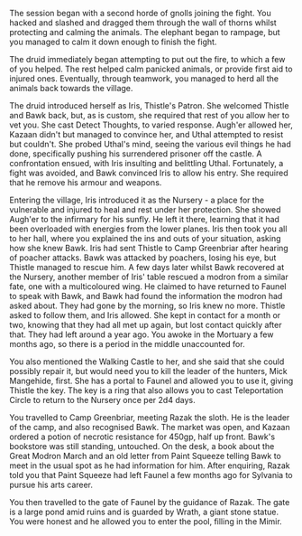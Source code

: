 The session began with a second horde of gnolls joining the fight. You hacked and slashed and dragged them through the wall of thorns whilst protecting and calming the animals. The elephant began to rampage, but you managed to calm it down enough to finish the fight. 

The druid immediately began attempting to put out the fire, to which a few of you helped. The rest helped calm panicked animals, or provide first aid to injured ones. Eventually, through teamwork, you managed to herd all the animals back towards the village. 

The druid introduced herself as Iris, Thistle's Patron. She welcomed Thistle and Bawk back, but, as is custom, she required that rest of you allow her to vet you. She cast Detect Thoughts, to varied response. Augh'er allowed her, Kazaan didn't but managed to convince her, and Uthal attempted to resist but couldn't. She probed Uthal's mind, seeing the various evil things he had done, specifically pushing his surrendered prisoner off the castle. A confrontation ensued, with Iris insulting and belittling Uthal. Fortunately, a fight was avoided, and Bawk convinced Iris to allow his entry. She required that he remove his armour and weapons.

Entering the village, Iris introduced it as the Nursery - a place for the vulnerable and injured to heal and rest under her protection. She showed Augh'er to the infirmary for his sunfly. He left it there, learning that it had been overloaded with energies from the lower planes. Iris then took you all to her hall, where you explained the ins and outs of your situation, asking how she knew Bawk. Iris had sent Thistle to Camp Greenbriar after hearing of poacher attacks. Bawk was attacked by poachers, losing his eye, but Thistle managed to rescue him. A few days later whilst Bawk recovered at the Nursery, another member of Iris' table rescued a modron from a similar fate, one with a multicoloured wing. He claimed to have returned to Faunel to speak with Bawk, and Bawk had found the information the modron had asked about. They had gone by the morning, so Iris knew no more. Thistle asked to follow them, and Iris allowed. She kept in contact for a month or two, knowing that they had all met up again, but lost contact quickly after that. They had left around a year ago. You awoke in the Mortuary a few months ago, so there is a period in the middle unaccounted for. 

You also mentioned the Walking Castle to her, and she said that she could possibly repair it, but would need you to kill the leader of the hunters, Mick Mangehide, first. She has a portal to Faunel and allowed you to use it, giving Thistle the key. The key is a ring that also allows you to cast Teleportation Circle to return to the Nursery once per 2d4 days. 

You travelled to Camp Greenbriar, meeting Razak the sloth. He is the leader of the camp, and also recognised Bawk. The market was open, and Kazaan ordered a potion of necrotic resistance for 450gp, half up front. Bawk's bookstore was still standing, untouched. On the desk, a book about the Great Modron March and an old letter from Paint Squeeze telling Bawk to meet in the usual spot as he had information for him. After enquiring, Razak told you that Paint Squeeze had left Faunel a few months ago for Sylvania to pursue his arts career.

You then travelled to the gate of Faunel by the guidance of Razak. The gate is a large pond amid ruins and is guarded by Wrath, a giant stone statue. You were honest and he allowed you to enter the pool, filling in the Mimir.